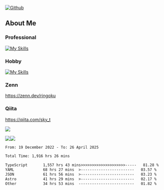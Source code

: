 [![Github](https://img.shields.io/github/followers/skyt-a?label=Follow&style=social)](https://github.com/skyt-a)

## About Me
### Professional
[![My Skills](https://skillicons.dev/icons?i=react,ts,js,nodejs,java,graphql,firebase,githubactions&theme=light)](https://skillicons.dev)
### Hobby
[![My Skills](https://skillicons.dev/icons?i=unity,rust,py&theme=light)](https://skillicons.dev)

### Zenn
https://zenn.dev/ringoku
### Qiita
https://qiita.com/sky_t


![](https://github-profile-summary-cards.vercel.app/api/cards/profile-details?username=skyt-a&theme=default)

![](https://github-profile-summary-cards.vercel.app/api/cards/repos-per-language?username=skyt-a&theme=default)![](https://github-profile-summary-cards.vercel.app/api/cards/stats?username=RinGoku&theme=default)

<!--START_SECTION:waka-->

```txt
From: 19 December 2022 - To: 26 April 2025

Total Time: 1,916 hrs 26 mins

TypeScript       1,557 hrs 43 mins>>>>>>>>>>>>>>>>>>>>-----   81.28 %
YAML             68 hrs 27 mins  >------------------------   03.57 %
JSON             61 hrs 56 mins  >------------------------   03.23 %
Astro            41 hrs 29 mins  >------------------------   02.17 %
Other            34 hrs 53 mins  -------------------------   01.82 %
```

<!--END_SECTION:waka-->
